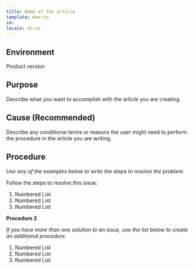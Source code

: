 ```yaml
---
title: Name of the article
template: How-to
id:
locale: en-us
---
```


## Environment

Product version

## Purpose

Describe what you want to accomplish with the article you are creating.

## Cause (Recommended)

Describe any conditional terms or reasons the user might need to perform the procedure in the article you are writing.

## Procedure

*Use any of the examples below to write the steps to resolve the problem.*

Follow the steps to resolve this issue:

1.	Numbered List
2.	Numbered List
3.	Numbered List

**Procedure 2**

*If you have more than one solution to an issue, use the list below to create an additional procedure.*

1.	Numbered List
2.	Numbered List
3.	Numbered List
